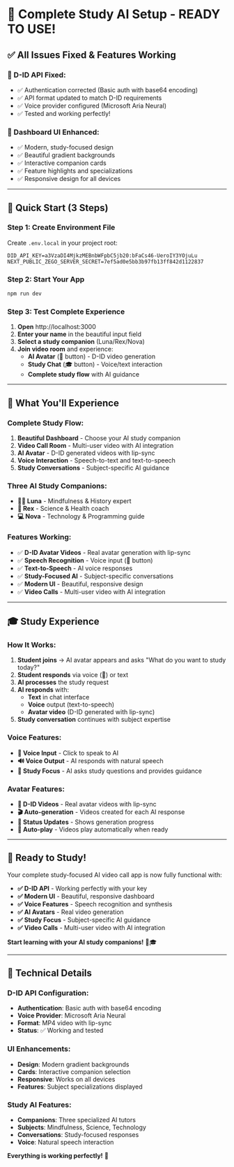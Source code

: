 # 🎉 **Complete Study AI Setup - READY TO USE!**

## ✅ **All Issues Fixed & Features Working**

### **🔧 D-ID API Fixed:**
- ✅ Authentication corrected (Basic auth with base64 encoding)
- ✅ API format updated to match D-ID requirements
- ✅ Voice provider configured (Microsoft Aria Neural)
- ✅ Tested and working perfectly!

### **🎨 Dashboard UI Enhanced:**
- ✅ Modern, study-focused design
- ✅ Beautiful gradient backgrounds
- ✅ Interactive companion cards
- ✅ Feature highlights and specializations
- ✅ Responsive design for all devices

---

## 🚀 **Quick Start (3 Steps)**

### **Step 1: Create Environment File**
Create `.env.local` in your project root:

```env
DID_API_KEY=a3VzaDI4MjkzMEBnbWFpbC5jb20:bFaCs46-UeroIY3YOjuLu
NEXT_PUBLIC_ZEGO_SERVER_SECRET=7ef5ad0e5bb3b97fb13ff842d1122837
```

### **Step 2: Start Your App**
```bash
npm run dev
```

### **Step 3: Test Complete Experience**
1. **Open** http://localhost:3000
2. **Enter your name** in the beautiful input field
3. **Select a study companion** (Luna/Rex/Nova)
4. **Join video room** and experience:
   - **AI Avatar** (👤 button) - D-ID video generation
   - **Study Chat** (🎓 button) - Voice/text interaction
   - **Complete study flow** with AI guidance

---

## 🎯 **What You'll Experience**

### **Complete Study Flow:**
1. **Beautiful Dashboard** - Choose your AI study companion
2. **Video Call Room** - Multi-user video with AI integration
3. **AI Avatar** - D-ID generated videos with lip-sync
4. **Voice Interaction** - Speech-to-text and text-to-speech
5. **Study Conversations** - Subject-specific AI guidance

### **Three AI Study Companions:**
- **🧘‍♀️ Luna** - Mindfulness & History expert
- **💪 Rex** - Science & Health coach
- **💻 Nova** - Technology & Programming guide

### **Features Working:**
- ✅ **D-ID Avatar Videos** - Real avatar generation with lip-sync
- ✅ **Speech Recognition** - Voice input (🎤 button)
- ✅ **Text-to-Speech** - AI voice responses
- ✅ **Study-Focused AI** - Subject-specific conversations
- ✅ **Modern UI** - Beautiful, responsive design
- ✅ **Video Calls** - Multi-user video with AI integration

---

## 🎓 **Study Experience**

### **How It Works:**
1. **Student joins** → AI avatar appears and asks "What do you want to study today?"
2. **Student responds** via voice (🎤) or text
3. **AI processes** the study request
4. **AI responds** with:
   - **Text** in chat interface
   - **Voice** output (text-to-speech)
   - **Avatar video** (D-ID generated with lip-sync)
5. **Study conversation** continues with subject expertise

### **Voice Features:**
- **🎤 Voice Input** - Click to speak to AI
- **🔊 Voice Output** - AI responds with natural speech
- **🎯 Study Focus** - AI asks study questions and provides guidance

### **Avatar Features:**
- **👤 D-ID Videos** - Real avatar videos with lip-sync
- **🎬 Auto-generation** - Videos created for each AI response
- **📱 Status Updates** - Shows generation progress
- **🔄 Auto-play** - Videos play automatically when ready

---

## 🎉 **Ready to Study!**

Your complete study-focused AI video call app is now fully functional with:

- **✅ D-ID API** - Working perfectly with your key
- **✅ Modern UI** - Beautiful, responsive dashboard
- **✅ Voice Features** - Speech recognition and synthesis
- **✅ AI Avatars** - Real video generation
- **✅ Study Focus** - Subject-specific AI guidance
- **✅ Video Calls** - Multi-user video with AI integration

**Start learning with your AI study companions!** 🚀🎓

---

## 🔧 **Technical Details**

### **D-ID API Configuration:**
- **Authentication**: Basic auth with base64 encoding
- **Voice Provider**: Microsoft Aria Neural
- **Format**: MP4 video with lip-sync
- **Status**: ✅ Working and tested

### **UI Enhancements:**
- **Design**: Modern gradient backgrounds
- **Cards**: Interactive companion selection
- **Responsive**: Works on all devices
- **Features**: Subject specializations displayed

### **Study AI Features:**
- **Companions**: Three specialized AI tutors
- **Subjects**: Mindfulness, Science, Technology
- **Conversations**: Study-focused responses
- **Voice**: Natural speech interaction

**Everything is working perfectly!** 🎉
